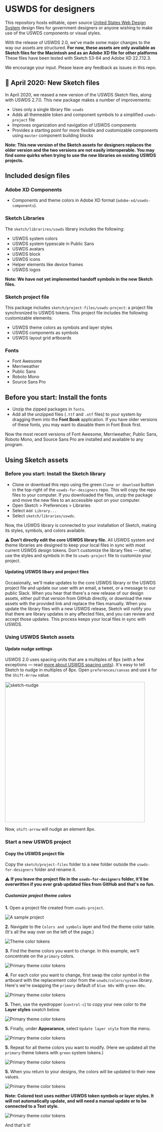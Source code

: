 # USWDS for designers

This repository hosts editable, open source [United States Web Design System](https://designsystem.digital.gov/) design files for government designers or anyone wishing to make use of the USWDS components or visual styles.

With the release of USWDS 2.0, we've made some major changes to the way our assets are structured. **For now, these assets are only available as Sketch files for the Macintosh and as an Adobe XD file for other platforms** These files have been tested with Sketch 53-64 and Adobe XD 22.7.12.3.

We encourage your input. Please leave any feedback as issues in this repo.

## :tulip: April 2020: New Sketch files

In April 2020, we reased a new version of the USWDS Sketch files, along with USWDS 2.7.0. This new package makes a number of improvements:

- Uses only a single library file: `uswds`
- Adds all themeable token and component symbols to a simplified `uswds-project` file
- Improves organization and navigation of USWDS components
- Provides a starting point for more flexible and customizable components using `master` component building blocks

**Note: This new version of the Sketch assets for designers replaces the older version and the two versions are not easily interoperable. You may find some quirks when trying to use the new libraries on existing USWDS projects.**

## Included design files

### Adobe XD Components

- Components and theme colors in Adobe XD format (`adobe-xd/uswds-components`).

### Sketch Libraries

The `sketch/librarires/uswds` library includes the following:

- USWDS system colors
- USWDS system typescale in Public Sans
- USWDS avatars
- USWDS block
- USWDS icons
- Helper elements like device frames
- USWDS logos

**Note: We have not yet implemented handoff symbols in the new Sketch files.**

### Sketch project file

This package includes `sketch/project-files/uswds-project`: a project file synchronized to USWDS tokens. This project file includes the following customizable elements:

- USWDS theme colors as symbols and layer styles
- USWDS components as symbols
- USWDS layout grid artboards

### Fonts

- Font Awesome
- Merriweather
- Public Sans
- Roboto Mono
- Source Sans Pro

## Before you start: Install the fonts

- Unzip the zipped packages in `fonts`.
- Add all the unzipped files (`.ttf` and `.otf` files) to your system by dragging them into the **Font Book** application. If you have older versions of these fonts, you may want to diasable them in Font Book first.

Now the most recent versions of Font Awesome, Merriweather, Public Sans, Roboto Mono, and Source Sans Pro are installed and available to any program.

## Using Sketch assets

### Before you start: Install the Sketch library

- Clone or download this repo using the green `Clone or download` button in the top-right of the `uswds-for-designers` repo. This will copy the repo files to your computer. If you downloaded the files, unzip the package and move the new files to an accessible spot on your computer.
- Open Sketch > Preferences > Libraries
- Select `Add Library...`
- Select `sketch/libraries/uswds`.

Now, the USWDS library is connected to your installation of Sketch, making its styles, symbols, and colors available.

:warning: **Don't directly edit the core USWDS library file.** All USWDS system and theme libraries are designed to keep your local files in sync with most current USWDS design tokens. Don't customize the library files — rather, use the styles and symbols in the to `uswds-project` file to customize your project.

#### Updating USWDS libary and project files

Occasionally, we'll make updates to the core USWDS library or the USWDS project file and update our user with an email, a tweet, or a message to our public Slack. When you hear that there's a new release of our design assets, either pull that version from GitHub directly, or download the new assets with the provided link and replace the files manually. When you update the library files with a new USWDS release, Sketch will notify you that there are library updates in any affected files, and you can review and accept those updates. This process keeps your local files in sync with USWDS.

### Using USWDS Sketch assets

#### Update nudge settings

USWDS 2.0 uses spacing units that are a multiples of 8px (with a few exceptions — read [more about USWDS spacing units](https://v2.designsystem.digital.gov/design-tokens/spacing-units/)). It's easy to tell Sketch to nudge in multiples of 8px. Open `preferences/canvas` and use `8` for the `Shift-Arrow` value.

<img width="459" alt="sketch-nudge" src="https://user-images.githubusercontent.com/11464021/55423391-a666ee00-5532-11e9-94ec-15efd596ab7f.png">

Now, `shift-arrow` will nudge an element 8px.

### Start a new USWDS project

#### Copy the USWDS project file

Copy the `sketch/project-files` folder to a new folder outside the `uswds-for-designers` folder and rename it.

:warning: **If you leave the project file in the `uswds-for-designers` folder, it'll be overwritten if you ever grab updated files from GitHub and that's no fun.**

##### Customize project theme colors

**1.** Open a project file created from `uswds-project`.

![A sample project](./screenshots/demo-project-before.png)

**2.** Navigate to the `Colors and symbols` layer and find the theme color table. (It's all the way over on the left of the page.)

![Theme color tokens](./screenshots/uswds-theme-colors.png)

**3.** Find the theme colors you want to change. In this example, we'll concentrate on the `primary` colors.

![Primary theme color tokens](./screenshots/primary-colors.png)

**4.** For each color you want to change, first swap the color symbol in the artboard with the replacement color from the `uswds/colors/system` library. Here's we're swapping the `primary` default of `blue 60v` with `green-60v`.

![Primary theme color tokens](./screenshots/swap-primary-symbol.png)

**5.** Then, use the eyedropper (`control-c`) to copy your new color to the **Layer styles** swatch below.

![Primary theme color tokens](./screenshots/eyedropper-layer-styles.png)

**5.** Finally, under **Appearance**, select `Update layer style` from the menu.

![Primary theme color tokens](./screenshots/update-layer-style.png)

**5.** Repeat for all theme colors you want to modify. (Here we updated all the `primary` theme tokens with `green` system tokens.)

![Primary theme color tokens](./screenshots/update-all-tokens.png)

**5.** When you return to your designs, the colors will be updated to their new values.

![Primary theme color tokens](./screenshots/demo-updated-colors.png)

**Note: Colored text uses neither USWDS token symbols or layer styles. It will not automatically update, and will need a manual update or to be connected to a Text style.**

![Primary theme color tokens](./screenshots/text-doesnt-update.png)

And that's it!
